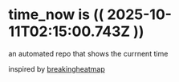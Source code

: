 # time_now is (( 2025-10-11T02:15:00.743Z ))

an automated repo that shows the currnent time

inspired by [breakingheatmap](https://github.com/breakingheatmap/breakingheatmap)